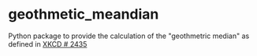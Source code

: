 # geothmetic_meandian

Python package to provide the calculation of the "geothmetric median" as defined in [XKCD # 2435](https://xkcd.com/2435/)
